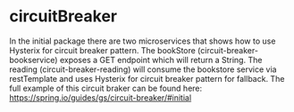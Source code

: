# circuitBreaker
In the initial package there are two microservices that shows how to use Hysterix for circuit breaker pattern.
The bookStore (circuit-breaker-bookservice) exposes a GET endpoint which will return a String.
The reading (circuit-breaker-reading) will consume the bookstore service via restTemplate and uses Hysterix for circuit breaker pattern for fallback.
The full example of this circuit braker can be found here: https://spring.io/guides/gs/circuit-breaker/#initial
